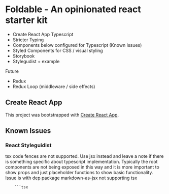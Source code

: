 # Foldable - An opinionated react starter kit

- Create React App Typescript
- Stricter Typing
- Components below configured for Typescript (Known Issues)
- Styled Components for CSS / visual styling
- Storybook
- Stylegudist + example

Future

- Redux
- Redux Loop (middleware / side effects)

## Create React App

This project was bootstrapped with [Create React App](https://github.com/facebook/create-react-app).

## Known Issues

### React Styleguidist

tsx code fences are not supported. Use jsx instead and leave a note if there is something specific about typescript implementation. Typically the root components are not being exposed in this way and it is more important to show props and just placeholder functions to show basic functionality. Issue is with dep package markdown-as-jsx not supporting tsx

        ```tsx
